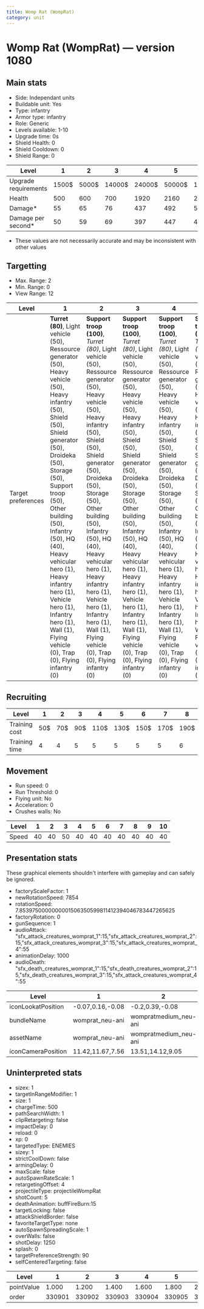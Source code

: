 ```yaml
---
title: Womp Rat (WompRat)
category: unit
---
```


# Womp Rat (WompRat) — version 1080

## Main stats

  * Side: Independant units
  * Buildable unit: Yes
  * Type: infantry
  * Armor type: infantry
  * Role: Generic
  * Levels available: 1-10
  * Upgrade time: 0s
  * Shield Health: 0
  * Shield Cooldown: 0
  * Shield Range: 0

|Level               |1    |2    |3     |4     |5     |6      |7      |8      |9       |10      |
|--------------------|-----|-----|------|------|------|-------|-------|-------|--------|--------|
|Upgrade requirements|1500$|5000$|14000$|24000$|50000$|100000$|200000$|750000$|2000000$|4000000$|
|Health              |500  |600  |700   |1920  |2160  |2400   |2640   |2880   |3120    |3600    |
|Damage*             |55   |65   |76    |437   |492   |546    |601    |656    |710     |819     |
|Damage per second*  |50   |59   |69    |397   |447   |496    |546    |596    |645     |744     |

* These values are not necessarily accurate and may be inconsistent with other values

## Targetting

  * Max. Range: 2
  * Min. Range: 0
  * View Range: 12

|Level             |1                                                                                                                                                                                                                                                                                                                                                                                            |2                                                                                                                                                                                                                                                                                                                                                                                               |3                                                                                                                                                                                                                                                                                                                                                                                               |4                                                                                                                                                                                                                                                                                                                                                                                               |5                                                                                                                                                                                                                                                                                                                                                                                               |6                                                                                                                                                                                                                                                                                                                                                                                               |7                                                                                                                                                                                                                                                                                                                                                                                               |8                                                                                                                                                                                                                                                                                                                                                                                               |9                                                                                                                                                                                                                                                                                                                                                                                               |10                                                                                                                                                                                                                                                                                                                                                                                              |
|------------------|---------------------------------------------------------------------------------------------------------------------------------------------------------------------------------------------------------------------------------------------------------------------------------------------------------------------------------------------------------------------------------------------|------------------------------------------------------------------------------------------------------------------------------------------------------------------------------------------------------------------------------------------------------------------------------------------------------------------------------------------------------------------------------------------------|------------------------------------------------------------------------------------------------------------------------------------------------------------------------------------------------------------------------------------------------------------------------------------------------------------------------------------------------------------------------------------------------|------------------------------------------------------------------------------------------------------------------------------------------------------------------------------------------------------------------------------------------------------------------------------------------------------------------------------------------------------------------------------------------------|------------------------------------------------------------------------------------------------------------------------------------------------------------------------------------------------------------------------------------------------------------------------------------------------------------------------------------------------------------------------------------------------|------------------------------------------------------------------------------------------------------------------------------------------------------------------------------------------------------------------------------------------------------------------------------------------------------------------------------------------------------------------------------------------------|------------------------------------------------------------------------------------------------------------------------------------------------------------------------------------------------------------------------------------------------------------------------------------------------------------------------------------------------------------------------------------------------|------------------------------------------------------------------------------------------------------------------------------------------------------------------------------------------------------------------------------------------------------------------------------------------------------------------------------------------------------------------------------------------------|------------------------------------------------------------------------------------------------------------------------------------------------------------------------------------------------------------------------------------------------------------------------------------------------------------------------------------------------------------------------------------------------|------------------------------------------------------------------------------------------------------------------------------------------------------------------------------------------------------------------------------------------------------------------------------------------------------------------------------------------------------------------------------------------------|
|Target preferences|**Turret (80)**, Light vehicle (50), Ressource generator (50), Heavy vehicle (50), Heavy infantry (50), Shield (50), Shield generator (50), Droideka (50), Storage (50), Support troop (50), Other building (50), Infantry (50), HQ (40), Heavy vehicular hero (1), Heavy infantry hero (1), Vehicle hero (1), Infantry hero (1), Wall (1), Flying vehicle (0), Trap (0), Flying infantry (0)|**Support troop (100)**, _Turret (80)_, Light vehicle (50), Ressource generator (50), Heavy vehicle (50), Heavy infantry (50), Shield (50), Shield generator (50), Droideka (50), Storage (50), Other building (50), Infantry (50), HQ (40), Heavy vehicular hero (1), Heavy infantry hero (1), Vehicle hero (1), Infantry hero (1), Wall (1), Flying vehicle (0), Trap (0), Flying infantry (0)|**Support troop (100)**, _Turret (80)_, Light vehicle (50), Ressource generator (50), Heavy vehicle (50), Heavy infantry (50), Shield (50), Shield generator (50), Droideka (50), Storage (50), Other building (50), Infantry (50), HQ (40), Heavy vehicular hero (1), Heavy infantry hero (1), Vehicle hero (1), Infantry hero (1), Wall (1), Flying vehicle (0), Trap (0), Flying infantry (0)|**Support troop (100)**, _Turret (80)_, Light vehicle (50), Ressource generator (50), Heavy vehicle (50), Heavy infantry (50), Shield (50), Shield generator (50), Droideka (50), Storage (50), Other building (50), Infantry (50), HQ (40), Heavy vehicular hero (1), Heavy infantry hero (1), Vehicle hero (1), Infantry hero (1), Wall (1), Flying vehicle (0), Trap (0), Flying infantry (0)|**Support troop (100)**, _Turret (80)_, Light vehicle (50), Ressource generator (50), Heavy vehicle (50), Heavy infantry (50), Shield (50), Shield generator (50), Droideka (50), Storage (50), Other building (50), Infantry (50), HQ (40), Heavy vehicular hero (1), Heavy infantry hero (1), Vehicle hero (1), Infantry hero (1), Wall (1), Flying vehicle (0), Trap (0), Flying infantry (0)|**Support troop (100)**, _Turret (80)_, Light vehicle (50), Ressource generator (50), Heavy vehicle (50), Heavy infantry (50), Shield (50), Shield generator (50), Droideka (50), Storage (50), Other building (50), Infantry (50), HQ (40), Heavy vehicular hero (1), Heavy infantry hero (1), Vehicle hero (1), Infantry hero (1), Wall (1), Flying vehicle (0), Trap (0), Flying infantry (0)|**Support troop (100)**, _Turret (80)_, Light vehicle (50), Ressource generator (50), Heavy vehicle (50), Heavy infantry (50), Shield (50), Shield generator (50), Droideka (50), Storage (50), Other building (50), Infantry (50), HQ (40), Heavy vehicular hero (1), Heavy infantry hero (1), Vehicle hero (1), Infantry hero (1), Wall (1), Flying vehicle (0), Trap (0), Flying infantry (0)|**Support troop (100)**, _Turret (80)_, Light vehicle (50), Ressource generator (50), Heavy vehicle (50), Heavy infantry (50), Shield (50), Shield generator (50), Droideka (50), Storage (50), Other building (50), Infantry (50), HQ (40), Heavy vehicular hero (1), Heavy infantry hero (1), Vehicle hero (1), Infantry hero (1), Wall (1), Flying vehicle (0), Trap (0), Flying infantry (0)|**Support troop (100)**, _Turret (80)_, Light vehicle (50), Ressource generator (50), Heavy vehicle (50), Heavy infantry (50), Shield (50), Shield generator (50), Droideka (50), Storage (50), Other building (50), Infantry (50), HQ (40), Heavy vehicular hero (1), Heavy infantry hero (1), Vehicle hero (1), Infantry hero (1), Wall (1), Flying vehicle (0), Trap (0), Flying infantry (0)|**Support troop (100)**, _Turret (80)_, Light vehicle (50), Ressource generator (50), Heavy vehicle (50), Heavy infantry (50), Shield (50), Shield generator (50), Droideka (50), Storage (50), Other building (50), Infantry (50), HQ (40), Heavy vehicular hero (1), Heavy infantry hero (1), Vehicle hero (1), Infantry hero (1), Wall (1), Flying vehicle (0), Trap (0), Flying infantry (0)|

## Recruiting

|Level        |1  |2  |3  |4   |5   |6   |7   |8   |9   |10  |
|-------------|---|---|---|----|----|----|----|----|----|----|
|Training cost|50$|70$|90$|110$|130$|150$|170$|190$|210$|230$|
|Training time|4  |4  |5  |5   |5   |5   |5   |6   |6   |6   |

## Movement

  * Run speed: 0
  * Run Threshold: 0
  * Flying unit: No
  * Acceleration: 0
  * Crushes walls: No

|Level|1 |2 |3 |4 |5 |6 |7 |8 |9 |10|
|-----|--|--|--|--|--|--|--|--|--|--|
|Speed|40|40|50|40|40|40|40|40|40|40|

## Presentation stats

These graphical elements shouldn't interfere with gameplay and can safely be ignored.

  * factoryScaleFactor: 1
  * newRotationSpeed: 7854
  * rotationSpeed: 7.8539750000000001506350599811412394046783447265625
  * factoryRotation: 0
  * gunSequence: 1
  * audioAttack: "sfx_attack_creatures_womprat_1":15,"sfx_attack_creatures_womprat_2":15,"sfx_attack_creatures_womprat_3":15,"sfx_attack_creatures_womprat_4":55
  * animationDelay: 1000
  * audioDeath: "sfx_death_creatures_womprat_1":15,"sfx_death_creatures_womprat_2":15,"sfx_death_creatures_womprat_3":15,"sfx_attack_creatures_womprat_4":55

|Level             |1               |2                    |3                   |4               |5                    |6                   |7               |8                    |9                   |10                  |
|------------------|----------------|---------------------|--------------------|----------------|---------------------|--------------------|----------------|---------------------|--------------------|--------------------|
|iconLookatPosition|-0.07,0.16,-0.08|-0.2,0.39,-0.08      |-0.07,0.16,-0.08    |-0.07,0.16,-0.08|-0.2,0.39,-0.08      |-0.07,0.16,-0.08    |-0.07,0.16,-0.08|-0.2,0.39,-0.08      |-0.07,0.16,-0.08    |-0.07,0.16,-0.08    |
|bundleName        |womprat_neu-ani |wompratmedium_neu-ani|wompratlarge_neu-ani|womprat_neu-ani |wompratmedium_neu-ani|wompratlarge_neu-ani|womprat_neu-ani |wompratmedium_neu-ani|wompratlarge_neu-ani|wompratlarge_neu-ani|
|assetName         |womprat_neu-ani |wompratmedium_neu-ani|wompratlarge_neu-ani|womprat_neu-ani |wompratmedium_neu-ani|wompratlarge_neu-ani|womprat_neu-ani |wompratmedium_neu-ani|wompratlarge_neu-ani|wompratlarge_neu-ani|
|iconCameraPosition|11.42,11.67,7.56|13.51,14.12,9.05     |11.42,11.67,7.56    |11.42,11.67,7.56|13.51,14.12,9.05     |11.42,11.67,7.56    |11.42,11.67,7.56|13.51,14.12,9.05     |11.42,11.67,7.56    |11.42,11.67,7.56    |

## Uninterpreted stats

  * sizex: 1
  * targetInRangeModifier: 1
  * size: 1
  * chargeTime: 500
  * pathSearchWidth: 1
  * clipRetargeting: false
  * impactDelay: 0
  * reload: 0
  * xp: 0
  * targetedType: ENEMIES
  * sizey: 1
  * strictCoolDown: false
  * armingDelay: 0
  * maxScale: false
  * autoSpawnRateScale: 1
  * retargetingOffset: 4
  * projectileType: projectileWompRat
  * shotCount: 5
  * deathAnimation: buffFireBurn:15
  * targetLocking: false
  * attackShieldBorder: false
  * favoriteTargetType: none
  * autoSpawnSpreadingScale: 1
  * overWalls: false
  * shotDelay: 1250
  * splash: 0
  * targetPreferenceStrength: 90
  * selfCenteredTargeting: false

|Level     |1     |2     |3     |4     |5     |6     |7     |8     |9     |10    |
|----------|------|------|------|------|------|------|------|------|------|------|
|pointValue|1.000 |1.200 |1.400 |1.600 |1.800 |2.000 |2.200 |2.400 |2.600 |3.000 |
|order     |330901|330902|330903|330904|330905|330906|330907|330908|330909|330910|

